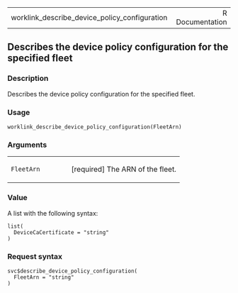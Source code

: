 <table style="width: 100%;">
<tbody>
<tr class="odd">
<td>worklink_describe_device_policy_configuration</td>
<td style="text-align: right;">R Documentation</td>
</tr>
</tbody>
</table>

## Describes the device policy configuration for the specified fleet

### Description

Describes the device policy configuration for the specified fleet.

### Usage

    worklink_describe_device_policy_configuration(FleetArn)

### Arguments

<table>
<colgroup>
<col style="width: 35%" />
<col style="width: 65%" />
</colgroup>
<tbody>
<tr class="odd">
<td><code
id="worklink_describe_device_policy_configuration_:_FleetArn">FleetArn</code></td>
<td><p>[required] The ARN of the fleet.</p></td>
</tr>
</tbody>
</table>

### Value

A list with the following syntax:

    list(
      DeviceCaCertificate = "string"
    )

### Request syntax

    svc$describe_device_policy_configuration(
      FleetArn = "string"
    )
